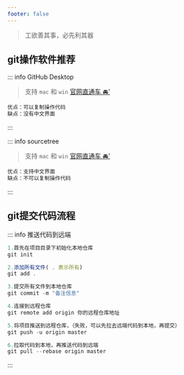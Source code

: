 ```yaml
---
footer: false
---
```


<c-title title="开发工具集" />

> 工欲善其事，必先利其器

## git操作软件推荐

::: info GitHub Desktop
> 支持 `mac` 和 `win` [官网直通车 🚘'](https://desktop.github.com)
```js
优点：可以复制操作代码
缺点：没有中文界面
```
:::

::: info sourcetree
> 支持 `mac` 和 `win` [官网直通车 🚘'](https://www.sourcetreeapp.com)
```js
优点：支持中文界面
缺点：不可以复制操作代码
```
:::

## git提交代码流程

::: info 推送代码到远端
```js
1.首先在项目目录下初始化本地仓库
git init

2.添加所有文件( . 表示所有)
git add .

3.提交所有文件到本地仓库
git commit -m "备注信息"

4.连接到远程仓库
git remote add origin 你的远程仓库地址

5.将项目推送到远程仓库，（失败，可以先拉去远端代码到本地，再提交）
git push -u origin master

6.拉取代码到本地，再推送代码到远端
git pull --rebase origin master
```
:::

